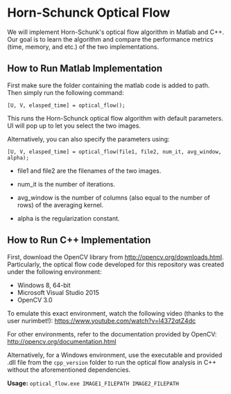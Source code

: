 # Horn-Schunck Optical Flow
We will implement Horn-Schunk's optical flow algorithm in Matlab and C++. 
Our goal is to learn the algorithm and compare the performance metrics (time, memory, and etc.) of the two implementations.

## How to Run Matlab Implementation
First make sure the folder containing the matlab code is added to path. Then simply run the following command:

  `[U, V, elasped_time] = optical_flow();`

This runs the Horn-Schunck optical flow algorithm with default parameters. UI will pop up to let you select the two images.

Alternatively, you can also specify the parameters using:

  `[U, V, elasped_time] = optical_flow(file1, file2, num_it, avg_window, alpha);`

- file1 and file2 are the filenames of the two images.

- num_it is the number of iterations.

- avg_window is the number of columns (also equal to the number of rows) of the averaging kernel.

- alpha is the regularization constant.

## How to Run C++ Implementation
First, download the OpenCV library from http://opencv.org/downloads.html. Particularly, the optical flow code developed for this repository was created under the following environment:

- Windows 8, 64-bit
- Microsoft Visual Studio 2015
- OpenCV 3.0

To emulate this exact environment, watch the following video (thanks to the user nurimbet!): https://www.youtube.com/watch?v=l4372qtZ4dc

For other environments, refer to the documentation provided by OpenCV: http://opencv.org/documentation.html

Alternatively, for a Windows environment, use the executable and provided .dll file from the `cpp_version` folder to run the optical flow analysis in C++ without the aforementioned dependencies.

**Usage:** `optical_flow.exe IMAGE1_FILEPATH IMAGE2_FILEPATH`
